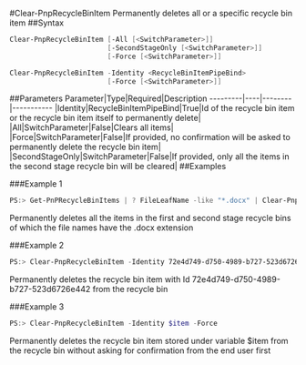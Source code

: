 #Clear-PnpRecycleBinItem
Permanently deletes all or a specific recycle bin item
##Syntax
```powershell
Clear-PnpRecycleBinItem [-All [<SwitchParameter>]]
                        [-SecondStageOnly [<SwitchParameter>]]
                        [-Force [<SwitchParameter>]]
```


```powershell
Clear-PnpRecycleBinItem -Identity <RecycleBinItemPipeBind>
                        [-Force [<SwitchParameter>]]
```


##Parameters
Parameter|Type|Required|Description
---------|----|--------|-----------
|Identity|RecycleBinItemPipeBind|True|Id of the recycle bin item or the recycle bin item itself to permanently delete|
|All|SwitchParameter|False|Clears all items|
|Force|SwitchParameter|False|If provided, no confirmation will be asked to permanently delete the recycle bin item|
|SecondStageOnly|SwitchParameter|False|If provided, only all the items in the second stage recycle bin will be cleared|
##Examples

###Example 1
```powershell
PS:> Get-PnPRecycleBinItems | ? FileLeafName -like "*.docx" | Clear-PnpRecycleBinItem
```
Permanently deletes all the items in the first and second stage recycle bins of which the file names have the .docx extension

###Example 2
```powershell
PS:> Clear-PnpRecycleBinItem -Identity 72e4d749-d750-4989-b727-523d6726e442
```
Permanently deletes the recycle bin item with Id 72e4d749-d750-4989-b727-523d6726e442 from the recycle bin

###Example 3
```powershell
PS:> Clear-PnpRecycleBinItem -Identity $item -Force
```
Permanently deletes the recycle bin item stored under variable $item from the recycle bin without asking for confirmation from the end user first
